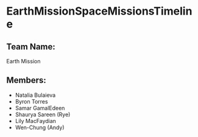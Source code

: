 # EarthMissionSpaceMissionsTimeline

## Team Name:

Earth Mission

## Members:

- Natalia Bulaieva
- Byron Torres
- Samar GamalEdeen
- Shaurya Sareen (Rye)
- Lily MacFaydian
- Wen-Chung (Andy)
